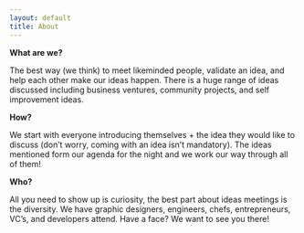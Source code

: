 ```yaml
---
layout: default
title: About
---
```


**What are we?**

The best way (we think) to meet likeminded people, validate an idea, and help each other make our ideas happen. There is a huge range of ideas discussed including business ventures, community projects, and self improvement ideas.

**How?**

We start with everyone introducing themselves + the idea they would like to discuss (don’t worry, coming with an idea isn’t mandatory). The ideas mentioned form our agenda for the night and we work our way through all of them!

**Who?**

All you need to show up is curiosity, the best part about ideas meetings is the diversity. We have graphic designers, engineers, chefs, entrepreneurs, VC’s, and developers attend. Have a face? We want to see you there!
